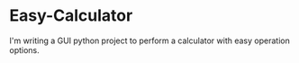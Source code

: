 # Easy-Calculator
I'm writing a GUI python project to perform a calculator with easy operation options.
